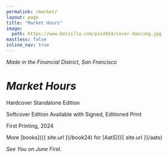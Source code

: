 ```yaml
---
permalink: /market/
layout: page
title: "Market Hours"
image:
  path: https://www.botzilla.com/pix2024/cover-dancing.jpg
mastless: false
inline_nav: true
---
```


_Made in the Financial District, San Francisco_

# _Market Hours_

Hardcover Standalone Edition

Softcover Edition Available with Signed, Editioned Print

First Printing, 2024

More [books]({{ site.url }}/book24) for [AatS]({{ site.url }}/aats)

_See You on June First._

